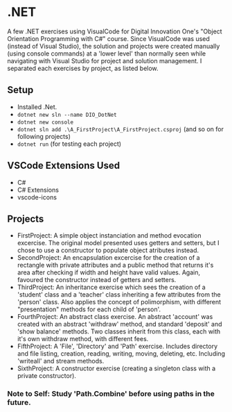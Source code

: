 # .NET
A few .NET exercises using VisualCode for Digital Innovation One's "Object Orientation Programming with C#" course. Since VisualCode was used (instead of Visual Studio), the solution and projects were created manually (using console commands) at a 'lower level' than normally seen while navigating with Visual Studio for project and solution management. I separated each exercises by project, as listed below.

## Setup

- Installed .Net.
- `dotnet new sln --name DIO_DotNet`
- `dotnet new console`
- `dotnet sln add .\A_FirstProject\A_FirstProject.csproj` (and so on for following projects)
- `dotnet run` (for testing each project)

## VSCode Extensions Used 

- C#
- C# Extensions
- vscode-icons

## Projects

- FirstProject: A simple object instanciation and method evocation excercise. The original model presented uses getters and setters, but I chose to use a constructor to populate object atributes instead. 
- SecondProject: An encapsulation excercise for the creation of a rectangle with private attributes and a public method that returns it's area after checking if width and height have valid values. Again, favoured the constructor instead of getters and setters. 
- ThirdProject: An inheritance exercise which sees the creation of a 'student' class and a 'teacher' class inheriting a few attributes from the 'person' class. Also applies the concept of polimorphism, with different "presentation" methods for each child of 'person'.
- FourthProject: An abstract class exercise. An abstract 'account' was created with an abstract 'withdraw' method, and standard 'deposit' and 'show balance' methods. Two classes inherit from this class, each with it's own withdraw method, with different fees.
- FifthProject: A 'File', 'Directory' and 'Path' exercise. Includes directory and file listing, creation, reading, writing, moving, deleting, etc. Including 'writeall' and stream methods.
- SixthProject: A constructor exercise (creating a singleton class with a private constructor).

### Note to Self: Study 'Path.Combine' before using paths in the future.